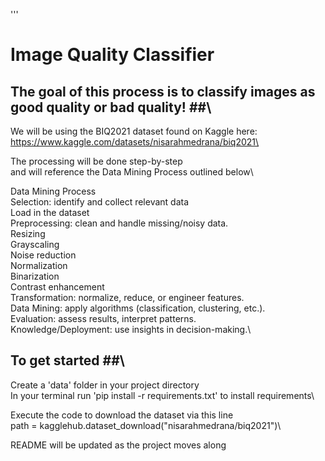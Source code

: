 '''
# Image Quality Classifier #

## The goal of this process is to classify images as good quality or bad quality! ##\
We will be using the BIQ2021 dataset found on Kaggle here:\
https://www.kaggle.com/datasets/nisarahmedrana/biq2021\

The processing will be done step-by-step\
    and will reference the Data Mining Process outlined below\


Data Mining Process\
Selection:  identify and collect relevant data\
    Load in the dataset\
Preprocessing:  clean and handle missing/noisy data.\
    Resizing\
    Grayscaling\
    Noise reduction\
    Normalization\
    Binarization\
    Contrast enhancement\
Transformation:  normalize, reduce, or engineer features.\
Data Mining:  apply algorithms (classification, clustering, etc.).\
Evaluation:  assess results, interpret patterns.\
Knowledge/Deployment:  use insights in decision-making.\


## To get started ##\
Create a 'data' folder in your project directory\
In your terminal run 'pip install -r requirements.txt' to install requirements\

Execute the code to download the dataset via this line\
    path = kagglehub.dataset_download("nisarahmedrana/biq2021")\


README will be updated as the project moves along